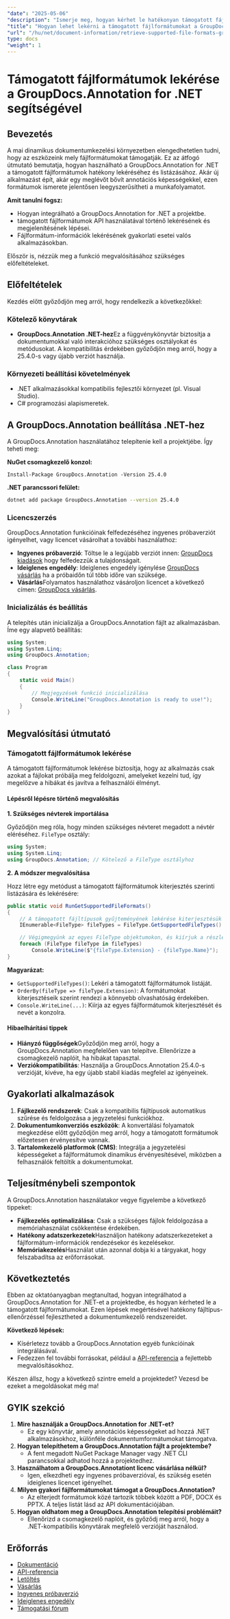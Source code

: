```yaml
---
"date": "2025-05-06"
"description": "Ismerje meg, hogyan kérhet le hatékonyan támogatott fájlformátumokat a GroupDocs.Annotation for .NET használatával. Ez az útmutató az integrációt, a megvalósítást és a gyakorlati alkalmazásokat ismerteti."
"title": "Hogyan lehet lekérni a támogatott fájlformátumokat a GroupDocs.Annotation for .NET segítségével? Átfogó útmutató"
"url": "/hu/net/document-information/retrieve-supported-file-formats-groupdocs-annotation-net/"
type: docs
"weight": 1
---
```


# Támogatott fájlformátumok lekérése a GroupDocs.Annotation for .NET segítségével

## Bevezetés

A mai dinamikus dokumentumkezelési környezetben elengedhetetlen tudni, hogy az eszközeink mely fájlformátumokat támogatják. Ez az átfogó útmutató bemutatja, hogyan használható a GroupDocs.Annotation for .NET a támogatott fájlformátumok hatékony lekéréséhez és listázásához. Akár új alkalmazást épít, akár egy meglévőt bővít annotációs képességekkel, ezen formátumok ismerete jelentősen leegyszerűsítheti a munkafolyamatot.

**Amit tanulni fogsz:**

- Hogyan integrálható a GroupDocs.Annotation for .NET a projektbe.
- támogatott fájlformátumok API használatával történő lekérésének és megjelenítésének lépései.
- Fájlformátum-információk lekérésének gyakorlati esetei valós alkalmazásokban.

Először is, nézzük meg a funkció megvalósításához szükséges előfeltételeket.

## Előfeltételek

Kezdés előtt győződjön meg arról, hogy rendelkezik a következőkkel:

### Kötelező könyvtárak
- **GroupDocs.Annotation .NET-hez**Ez a függvénykönyvtár biztosítja a dokumentumokkal való interakcióhoz szükséges osztályokat és metódusokat. A kompatibilitás érdekében győződjön meg arról, hogy a 25.4.0-s vagy újabb verziót használja.
  
### Környezeti beállítási követelmények
- .NET alkalmazásokkal kompatibilis fejlesztői környezet (pl. Visual Studio).
- C# programozási alapismeretek.

## A GroupDocs.Annotation beállítása .NET-hez

A GroupDocs.Annotation használatához telepítenie kell a projektjébe. Így teheti meg:

**NuGet csomagkezelő konzol:**

```shell
Install-Package GroupDocs.Annotation -Version 25.4.0
```

**\.NET parancssori felület:**

```bash
dotnet add package GroupDocs.Annotation --version 25.4.0
```

### Licencszerzés

GroupDocs.Annotation funkcióinak felfedezéséhez ingyenes próbaverziót igényelhet, vagy licencet vásárolhat a további használathoz:

- **Ingyenes próbaverzió**: Töltse le a legújabb verziót innen: [GroupDocs kiadások](https://releases.groupdocs.com/annotation/net/) hogy felfedezzük a tulajdonságait.
- **Ideiglenes engedély**: Ideiglenes engedély igénylése [GroupDocs vásárlás](https://purchase.groupdocs.com/temporary-license/) ha a próbaidőn túl több időre van szüksége.
- **Vásárlás**Folyamatos használathoz vásároljon licencet a következő címen: [GroupDocs vásárlás](https://purchase.groupdocs.com/buy).

### Inicializálás és beállítás

A telepítés után inicializálja a GroupDocs.Annotation fájlt az alkalmazásban. Íme egy alapvető beállítás:

```csharp
using System;
using System.Linq;
using GroupDocs.Annotation;

class Program
{
    static void Main()
    {
        // Megjegyzések funkció inicializálása
        Console.WriteLine("GroupDocs.Annotation is ready to use!");
    }
}
```

## Megvalósítási útmutató

### Támogatott fájlformátumok lekérése

A támogatott fájlformátumok lekérése biztosítja, hogy az alkalmazás csak azokat a fájlokat próbálja meg feldolgozni, amelyeket kezelni tud, így megelőzve a hibákat és javítva a felhasználói élményt.

#### Lépésről lépésre történő megvalósítás

**1. Szükséges névterek importálása**

Győződjön meg róla, hogy minden szükséges névteret megadott a névtér eléréséhez. `FileType` osztály:

```csharp
using System;
using System.Linq;
using GroupDocs.Annotation; // Kötelező a FileType osztályhoz
```

**2. A módszer megvalósítása**

Hozz létre egy metódust a támogatott fájlformátumok kiterjesztés szerinti listázására és lekérésére:

```csharp
public static void RunGetSupportedFileFormats()
{
    // A támogatott fájltípusok gyűjteményének lekérése kiterjesztésük szerint rendezve
    IEnumerable<FileType> fileTypes = FileType.GetSupportedFileTypes().OrderBy(fileType => fileType.Extension);

    // Végigmegyünk az egyes FileType objektumokon, és kiírjuk a részleteiket a konzolra.
    foreach (FileType fileType in fileTypes)
        Console.WriteLine($"{fileType.Extension} - {fileType.Name}");
}
```

**Magyarázat:**
- `GetSupportedFileTypes()`: Lekéri a támogatott fájlformátumok listáját.
- `OrderBy(fileType => fileType.Extension)`: A formátumokat kiterjesztéseik szerint rendezi a könnyebb olvashatóság érdekében.
- `Console.WriteLine(...)`: Kiírja az egyes fájlformátumok kiterjesztését és nevét a konzolra.

#### Hibaelhárítási tippek

- **Hiányzó függőségek**Győződjön meg arról, hogy a GroupDocs.Annotation megfelelően van telepítve. Ellenőrizze a csomagkezelő naplóit, ha hibákat tapasztal.
- **Verziókompatibilitás**: Használja a GroupDocs.Annotation 25.4.0-s verzióját, kivéve, ha egy újabb stabil kiadás megfelel az igényeinek.

## Gyakorlati alkalmazások

1. **Fájlkezelő rendszerek**: Csak a kompatibilis fájltípusok automatikus szűrése és feldolgozása a jegyzetelési funkciókhoz.
2. **Dokumentumkonverziós eszközök**: A konvertálási folyamatok megkezdése előtt győződjön meg arról, hogy a támogatott formátumok előzetesen érvényesítve vannak.
3. **Tartalomkezelő platformok (CMS)**: Integrálja a jegyzetelési képességeket a fájlformátumok dinamikus érvényesítésével, miközben a felhasználók feltöltik a dokumentumokat.

## Teljesítménybeli szempontok

A GroupDocs.Annotation használatakor vegye figyelembe a következő tippeket:

- **Fájlkezelés optimalizálása**: Csak a szükséges fájlok feldolgozása a memóriahasználat csökkentése érdekében.
- **Hatékony adatszerkezetek**Használjon hatékony adatszerkezeteket a fájlformátum-információk rendezésekor és kezelésekor.
- **Memóriakezelés**Használat után azonnal dobja ki a tárgyakat, hogy felszabadítsa az erőforrásokat.

## Következtetés

Ebben az oktatóanyagban megtanultad, hogyan integrálhatod a GroupDocs.Annotation for .NET-et a projektedbe, és hogyan kérheted le a támogatott fájlformátumokat. Ezen lépések megértésével hatékony fájltípus-ellenőrzéssel fejlesztheted a dokumentumkezelő rendszereidet.

**Következő lépések:**

- Kísérletezz tovább a GroupDocs.Annotation egyéb funkcióinak integrálásával.
- Fedezzen fel további forrásokat, például a [API-referencia](https://reference.groupdocs.com/annotation/net/) a fejlettebb megvalósításokhoz.

Készen állsz, hogy a következő szintre emeld a projektedet? Vezesd be ezeket a megoldásokat még ma!

## GYIK szekció

1. **Mire használják a GroupDocs.Annotation for .NET-et?**
   - Ez egy könyvtár, amely annotációs képességeket ad hozzá .NET alkalmazásokhoz, különféle dokumentumformátumokat támogatva.
2. **Hogyan telepíthetem a GroupDocs.Annotation fájlt a projektembe?**
   - A fent megadott NuGet Package Manager vagy .NET CLI parancsokkal adhatod hozzá a projektedhez.
3. **Használhatom a GroupDocs.Annotationt licenc vásárlása nélkül?**
   - Igen, elkezdheti egy ingyenes próbaverzióval, és szükség esetén ideiglenes licencet igényelhet.
4. **Milyen gyakori fájlformátumokat támogat a GroupDocs.Annotation?**
   - Az elterjedt formátumok közé tartozik többek között a PDF, DOCX és PPTX. A teljes listát lásd az API dokumentációjában.
5. **Hogyan oldhatom meg a GroupDocs.Annotation telepítési problémáit?**
   - Ellenőrizd a csomagkezelő naplóit, és győződj meg arról, hogy a .NET-kompatibilis könyvtárak megfelelő verzióját használod.

## Erőforrás

- [Dokumentáció](https://docs.groupdocs.com/annotation/net/)
- [API-referencia](https://reference.groupdocs.com/annotation/net/)
- [Letöltés](https://releases.groupdocs.com/annotation/net/)
- [Vásárlás](https://purchase.groupdocs.com/buy)
- [Ingyenes próbaverzió](https://releases.groupdocs.com/annotation/net/)
- [Ideiglenes engedély](https://purchase.groupdocs.com/temporary-license/)
- [Támogatási fórum](https://forum.groupdocs.com/c/annotation/)